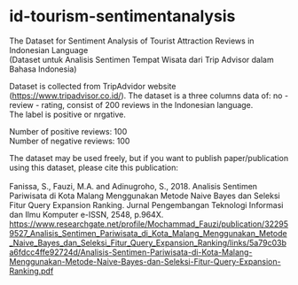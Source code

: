 # id-tourism-sentimentanalysis
The Dataset for Sentiment Analysis of Tourist Attraction Reviews in Indonesian Language
<br>(Dataset untuk Analisis Sentimen Tempat Wisata dari Trip Advisor dalam Bahasa Indonesia)

Dataset is collected from TripAdvidor website (https://www.tripadvisor.co.id/). The dataset is a three columns data of: no - review - rating, consist of 200 reviews in the Indonesian language. 
<br>The label is positive or nrgative.

Number of positive reviews: 100 <br>
Number of negative reviews: 100 <br> 

The dataset may be used freely, but if you want to publish paper/publication using this dataset, please cite this publication: <br><br>
Fanissa, S., Fauzi, M.A. and Adinugroho, S., 2018. Analisis Sentimen Pariwisata di Kota Malang Menggunakan Metode Naive Bayes dan Seleksi Fitur Query Expansion Ranking. Jurnal Pengembangan Teknologi Informasi dan Ilmu Komputer e-ISSN, 2548, p.964X.
<br>https://www.researchgate.net/profile/Mochammad_Fauzi/publication/322959527_Analisis_Sentimen_Pariwisata_di_Kota_Malang_Menggunakan_Metode_Naive_Bayes_dan_Seleksi_Fitur_Query_Expansion_Ranking/links/5a79c03ba6fdcc4ffe92724d/Analisis-Sentimen-Pariwisata-di-Kota-Malang-Menggunakan-Metode-Naive-Bayes-dan-Seleksi-Fitur-Query-Expansion-Ranking.pdf

